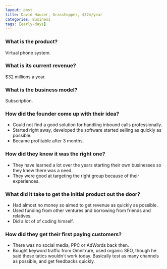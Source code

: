 ```yaml
---
layout: post
title: David Hauser, Grasshopper, $32m/year
categories: Business
tags: [early-days]
---
```


### What is the product?

Virtual phone system.

### What is its current revenue?

$32 millions a year.

### What is the business model?

Subscription.

### How did the founder come up with their idea?

- Could not find a good solution for handling inbound calls professionally.
- Started right away, developed the software started selling as quickly as possible.
- Became profitable after 3 months.

### How did they know it was the right one?

- They have learned a lot over the years starting their own businesses so they knew there was a need.
- They were good at targeting the right group because of their experiences.

### What did it take to get the initial product out the door?
- Had almost no money so aimed to get revenue as quickly as possible.
- Used funding from other ventures and borrowing from friends and relatives.
- Did a lot of of coding himself.

### How did they get their first paying customers?

- There was no social media, PPC or AdWords back then.
- Bought keyword traffic from Omnitrure, used organic SEO, though he said these
  tatics wouldn't work today. Basically test as many channels as possible, and
  get feedbacks quickly.
